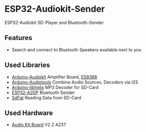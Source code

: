 # ESP32-Audiokit-Sender
ESP32-Audiokit SD-Player and Bluetooth-Sender

## Features
* Search and connect to Bluetooth Speakers available next to you

## Used Libraries
* [Arduino-Audiokit](https://github.com/pschatzmann/arduino-audiokit) Amplifier Board, [ES8388](http://www.everest-semi.com/pdf/ES8388%20DS.pdf)
* [Arduino-Audiotools](https://github.com/pschatzmann/arduino-audio-tools) Combine Audio Sources, Decoders via I2S
* [Arduino-libhelix](https://github.com/pschatzmann/arduino-libhelix) MP3 Decoder for SD-Card
* [ESP32-A2DP](https://github.com/pschatzmann/ESP32-A2DP) Bluetooth Sender
* [SdFat](https://github.com/greiman/SdFat.git) Reading Data from SD-Card

## Used Hardware
* [Audio Kit Board](https://docs.ai-thinker.com/en/esp32-a1s) V2.2 A237
